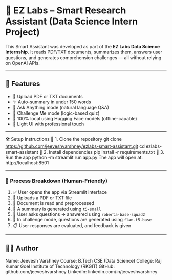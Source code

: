 # 🧠 EZ Labs – Smart Research Assistant (Data Science Intern Project)

This Smart Assistant was developed as part of the **EZ Labs Data Science Internship**. It reads PDF/TXT documents, summarizes them, answers user questions, and generates comprehension challenges — all without relying on OpenAI APIs.

---

## 🚀 Features

- 📂 Upload PDF or TXT documents
- ✨ Auto-summary in under 150 words
- 💬 Ask Anything mode (natural language Q&A)
- 🎯 Challenge Me mode (logic-based quiz)
- 🧠 100% local using Hugging Face models (offline-capable)
- 🎨 Light UI with professional touch

---


🛠️ Setup Instructions
🔹 1. Clone the repository
git clone https://github.com/jeeveshvarshney/ezlabs-smart-assistant.git
cd ezlabs-smart-assistant
🔹 2. Install dependencies
pip install -r requirements.txt
🔹 3. Run the app
python -m streamlit run app.py
The app will open at: http://localhost:8501

---


### 🔹 Process Breakdown (Human-Friendly)

1. ✅ User opens the app via Streamlit interface
2. 📄 Uploads a PDF or TXT file
3. 🧹 Document is read and preprocessed
4. 📝 A summary is generated using `t5-small`
5. 💬 User asks questions → answered using `roberta-base-squad2`
6. 🎯 In challenge mode, questions are generated using `flan-t5-base`
7. 📋 User responses are evaluated, and feedback is given

          
---
## 👨‍💻 Author
Name: Jeevesh Varshney
Course: B.Tech CSE (Data Science)
College: Raj Kumar Goel Institute of Technology (RKGIT)
GitHub: github.com/jeeveshvarshney
LinkedIn: linkedin.com/in/jeeveshvarshney
